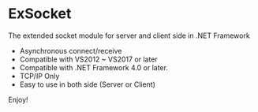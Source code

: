 # ExSocket
The extended socket module for server and client side in .NET Framework
 - Asynchronous connect/receive
 - Compatible with VS2012 ~ VS2017 or later
 - Compatible with .NET Framework 4.0 or later.
 - TCP/IP Only
 - Easy to use in both side (Server or Client)

Enjoy!
